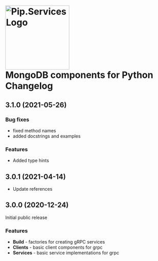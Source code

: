 # <img src="https://uploads-ssl.webflow.com/5ea5d3315186cf5ec60c3ee4/5edf1c94ce4c859f2b188094_logo.svg" alt="Pip.Services Logo" width="200"> <br/> MongoDB components for Python Changelog

## <a name="3.1.0"></a> 3.1.0 (2021-05-26)

### Bug fixes
* fixed method names
* added docstrings and examples

### Features
* Added type hints


## <a name="3.0.1"></a> 3.0.1 (2021-04-14)
* Update references

## <a name="3.0.0"></a> 3.0.0 (2020-12-24)

Initial public release

### Features
* **Build** - factories for creating gRPC services
* **Clients** -  basic client components for grpc
* **Services** - basic service implementations for grpc